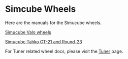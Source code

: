 # Simcube Wheels

Here are the manuals for the Simucube wheels.

[Simucube Valo wheels](./Valo/Valo.md)

[Simucube Tahko GT-21 and Round-23](./Tahko/Tahko.md)

For Tuner related wheel docs, please visit the [Tuner](../Tuner/steeringwheel/index.md) page.

